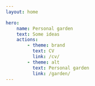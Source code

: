 ```yaml
---
layout: home

hero:
    name: Personal garden
    text: Some ideas
    actions:
        - theme: brand
          text: CV
          link: /cv/
        - theme: alt
          text: Personal garden
          link: /garden/
---
```

